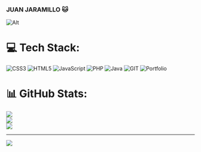 ### **JUAN JARAMILLO** 🐱

![Alt](https://blog.tiching.com/wp-content/uploads/2016/02/portafolio-547x280.png)

# 💻 Tech Stack:
![CSS3](https://img.shields.io/badge/css3-%231572B6.svg?style=for-the-badge&logo=css3&logoColor=white) ![HTML5](https://img.shields.io/badge/html5-%23E34F26.svg?style=for-the-badge&logo=html5&logoColor=white) ![JavaScript](https://img.shields.io/badge/javascript-%23323330.svg?style=for-the-badge&logo=javascript&logoColor=%23F7DF1E) ![PHP](https://img.shields.io/badge/php-%23777BB4.svg?style=for-the-badge&logo=php&logoColor=white) ![Java](https://img.shields.io/badge/java-%23ED8B00.svg?style=for-the-badge&logo=java&logoColor=white) ![GIT](https://img.shields.io/badge/Git-fc6d26?style=for-the-badge&logo=git&logoColor=white) ![Portfolio](https://img.shields.io/badge/Portfolio-%23000000.svg?style=for-the-badge&logo=firefox&logoColor=#FF7139)
# 📊 GitHub Stats:
![](https://github-readme-stats.vercel.app/api?username=juanfer217&theme=dark&hide_border=false&include_all_commits=false&count_private=false)<br/>
![](https://github-readme-streak-stats.herokuapp.com/?user=juanfer217&theme=dark&hide_border=false)<br/>
![](https://github-readme-stats.vercel.app/api/top-langs/?username=juanfer217&theme=dark&hide_border=false&include_all_commits=false&count_private=false&layout=compact)

---
[![](https://visitcount.itsvg.in/api?id=juanfer217&icon=0&color=0)](https://visitcount.itsvg.in)

<!-- Proudly created with GPRM ( https://gprm.itsvg.in ) -->
